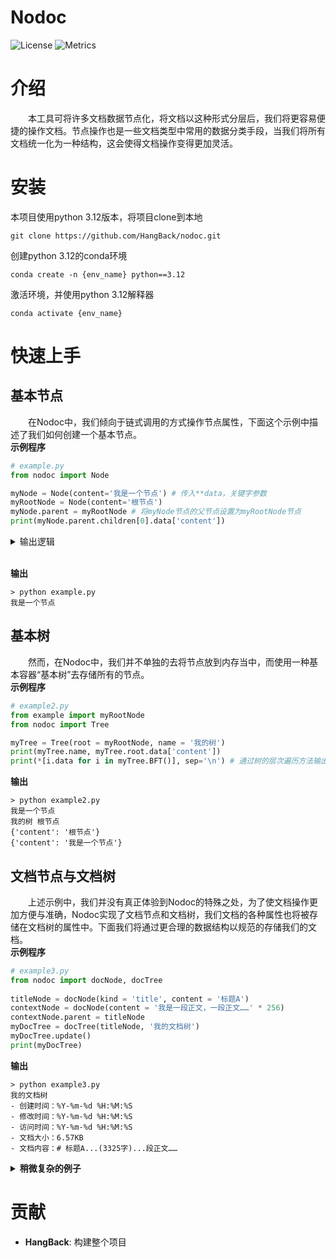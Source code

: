 Nodoc
============
![License](https://img.shields.io/badge/license-MIT-blue.svg)
![Metrics](https://img.shields.io/badge/build-develop-yellow)

# 介绍

&emsp;&emsp;本工具可将许多文档数据节点化，将文档以这种形式分层后，我们将更容易便捷的操作文档。节点操作也是一些文档类型中常用的数据分类手段，当我们将所有文档统一化为一种结构，这会使得文档操作变得更加灵活。

# 安装
本项目使用python 3.12版本，将项目clone到本地

`git clone https://github.com/HangBack/nodoc.git`

创建python 3.12的conda环境


`conda create -n {env_name} python==3.12`

激活环境，并使用python 3.12解释器

`conda activate {env_name}`<br>

# 快速上手
## 基本节点
&emsp;&emsp;在Nodoc中，我们倾向于链式调用的方式操作节点属性，下面这个示例中描述了我们如何创建一个基本节点。<br>
**示例程序**

``` py
# example.py
from nodoc import Node

myNode = Node(content='我是一个节点') # 传入**data，关键字参数
myRootNode = Node(content='根节点')
myNode.parent = myRootNode # 将myNode节点的父节点设置为myRootNode节点
print(myNode.parent.children[0].data['content'])
```
<details>
    <summary style="cursor: pointer;">输出逻辑</summary>
&emsp;&emsp;myNode.parent 访问其父节点，即myRootNode<br>
&emsp;&emsp;myNode.parent.children[0] 访问myRootNode下的第一个子节点，由于myNode是唯一一个选择它作为父节点的节点，固然第一个子节点是myNode<br>
&emsp;&emsp;myNode.parent.chidlren[0].data 访问该节点的数据<br>
</details>
<br>

**输出**

``` console
> python example.py
我是一个节点
```
## 基本树
&emsp;&emsp;然而，在Nodoc中，我们并不单独的去将节点放到内存当中，而使用一种基本容器“基本树”去存储所有的节点。<br>
**示例程序**

``` py
# example2.py
from example import myRootNode
from nodoc import Tree

myTree = Tree(root = myRootNode, name = '我的树')
print(myTree.name, myTree.root.data['content'])
print(*[i.data for i in myTree.BFT()], sep='\n') # 通过树的层次遍历方法输出节点数据
```
**输出**

``` console
> python example2.py
我是一个节点
我的树 根节点
{'content': '根节点'}
{'content': '我是一个节点'}
```

## 文档节点与文档树
&emsp;&emsp;上述示例中，我们并没有真正体验到Nodoc的特殊之处，为了使文档操作更加方便与准确，Nodoc实现了文档节点和文档树，我们文档的各种属性也将被存储在文档树的属性中。下面我们将通过更合理的数据结构以规范的存储我们的文档。<br>
**示例程序**

``` py
# example3.py
from nodoc import docNode, docTree
    
titleNode = docNode(kind = 'title', content = '标题A')
contextNode = docNode(content = '我是一段正文，一段正文……' * 256)
contextNode.parent = titleNode
myDocTree = docTree(titleNode, '我的文档树')
myDocTree.update()
print(myDocTree)
```

**输出**

``` console
> python example3.py
我的文档树
- 创建时间：%Y-%m-%d %H:%M:%S
- 修改时间：%Y-%m-%d %H:%M:%S
- 访问时间：%Y-%m-%d %H:%M:%S
- 文档大小：6.57KB
- 文档内容：# 标题A...(3325字)...段正文……
```
<details>
<summary style="cursor: pointer;"><strong>稍微复杂的例子</strong></summary>

**示例程序**

``` py
# example4.py
from nodoc import docNode, docTree

rootNode = docNode(kind='text', content='')
titleNodeA = docNode(kind = 'title', content = '标题A')
titleNodeB = docNode(kind = 'title', content = '标题B')
titleNodeAa = docNode(kind = 'title', content = '标题Aa')
contextNodeA = docNode(content = '我是一段正文，一段正文……' * 5)
contextNodeB = docNode(content = '我是一段正文，一段正文……' * 5)
titleNodeAa.parent = titleNodeA
contextNodeA.parent = titleNodeA
contextNodeB.parent = titleNodeB
titleNodeA.parent = rootNode
titleNodeB.parent = rootNode
myDocTree = docTree(rootNode, '我的文档树')
myDocTree.update()
print(myDocTree.document, myDocTree)
```

**输出**

``` console
> python example4.py
# 标题A
## 标题Aa
我是一段正文，一段正文……我是一段正文，一段正文……我是一段正文，一段正文……我是一段正文，一段正文……我是一段正文，一段正文……
# 标题B
我是一段正文，一段正文……我是一段正文，一段正文……我是一段正文，一段正文……我是一段正文，一段正文……我是一段正文，一段正文……

我的文档树
- 创建时间：%Y-%m-%d %H:%M:%S
- 修改时间：%Y-%m-%d %H:%M:%S
- 访问时间：%Y-%m-%d %H:%M:%S
- 文档大小：364.00B
- 文档内容：# 标题...(143字)...段正文……
```

</details>

# 贡献
- **HangBack**: 构建整个项目